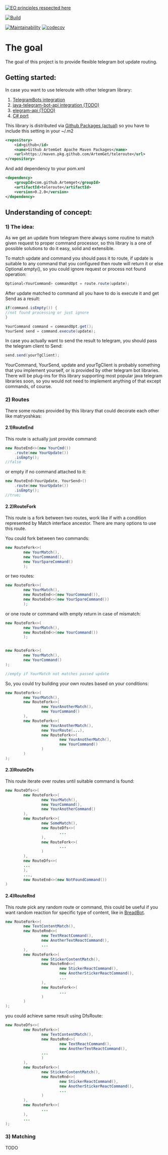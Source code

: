 [![EO principles respected here](https://www.elegantobjects.org/badge.svg)](https://www.elegantobjects.org)

[![Build](https://github.com/ArtemGet/teleroute/actions/workflows/maven.yaml/badge.svg)](https://github.com/ArtemGet/teleroute/actions/workflows/maven.yaml)

[![Maintainability](https://api.codeclimate.com/v1/badges/1e5c08074d3bc271fbb8/maintainability)](https://codeclimate.com/github/ArtemGet/teleroute/maintainability)
[![codecov](https://codecov.io/gh/ArtemGet/teleroute/graph/badge.svg?token=FCGJORYEN5)](https://codecov.io/gh/ArtemGet/teleroute)

# The goal

The goal of this project is to provide flexible telegram bot update routing.

## Getting started:
In case you want to use teleroute with other telegram library:

1) [TelegramBots integration](https://github.com/ArtemGet/teleroute.telegrambots)
2) [java-telegram-bot-api integration (TODO)]()
3) [elegram-api (TODO)]()
4) [C# port](https://github.com/varya-kot/teleroute)

This library is distributed via [Github Packages (actual)](https://github.com/ArtemGet/teleroute/packages/2122234) so
you have to include this setting in your ~/.m2

```xml
<repository>
    <id>github</id>
    <name>Github ArtemGet Apache Maven Packages</name>
    <url>https://maven.pkg.github.com/ArtemGet/teleroute</url>
</repository>
```

And add dependency to your pom.xml

```xml
<dependency>
    <groupId>com.github.Artemget</groupId>
    <artifactId>teleroute</artifactId>
    <version>0.2.0</version>
</dependency>
```

## Understanding of concept:

### 1) The idea:

As we get an update from telegram there always some routine to match given request to proper command processor,
so this library is a one of possible solutions to do it easy, solid and extensible.

To match update and command you should pass it to route, if update is suitable to any command that you configured
then route will return it or else Optional.empty(), so you could ignore request or process not found operation:

```java
Optional<YourCommand> commandOpt = route.route(update);
```

After update matched to command all you have to do is execute it and get Send as a result:

```java
if(command.isEmpty()) {
//not found processing or just ignore
}

YourCommand command = commandOpt.get();
YourSend send = command.execute(update);
```

In case you actually want to send the result to telegram, you should pass the telegram client to Send:

```java
send.send(yourTgClient);
```

YourCommand, YourSend, update and yourTgClient is probably something that you implement yourself, or is provided by
other telegram bot libraries. There will be plug-ins for this library supporting most popular java telegram libraries
soon, so you would not need to implement anything of that except commands, of course.

### 2) Routes

There some routes provided by this library that could decorate each other like matryoshkas:

#### 2.1)RouteEnd
This route is actually just provide command:

```java
new RouteEnd<>(new YourCmd())
    .route(new YourUpdate())
    .isEmpty();
//false
```

or empty if no command attached to it:

```java
new RouteEnd<YourUpdate, YourSend>()
    .route(new YourUpdate())
    .isEmpty();
//true;
```

#### 2.2)RouteFork
This route is a fork between two routes, work like if with a condition represented by Match interface ancestor.
There are many options to use this route.

You could fork between two commands:

```java
new RouteFork<>(
        new YourMatch(),
        new YourCommand(),
        new YourSpareCommand()
        );
```

or two routes:

```java
new RouteFork<>(
        new YourMatch(),
        new RouteEnd<>(new YourCommand()),
        new RouteEnd<>(new YourSpareCommand())
        );
```

or one route or command with empty return in case of mismatch:

```java
new RouteFork<>(
        new YourMatch(),
        new RouteEnd<>(new YourCommand())
        );


new RouteFork<>(
        new YourMatch(),
        new YourCommand()
);

//empty if YourMatch not matches passed update
```

So, you could try building your own routes based on your conditions:

```java
new RouteFork<>(
        new YourMatch(),
        new RouteFork<>(
                new YourAnotherMatch(),
                new YourCommand()
        ),
        new RouteFork<>(
                new YourAnotherMatch(),
                new YourRoute(...),
                new RouteFork<>(
                        new YourAnotherMatch(),
                        new YourCommand()
                )
        )
);
```

#### 2.3)RouteDfs
This route iterate over routes until suitable command is found:

```java
new RouteDfs<>(
        new RouteFork<>(
                new YourMatch(),
                new YourCommand(),
                new YourAnotherCommand()
        ),
        new RouteFork<>(
                new SomeMatch(),
                new RouteDfs<>(
                        ...
                ),
                new RouteFork<>(
                        ...
                )
        ),
        new RouteDfs<>(
        ...
        ),
        ...,
        new RouteEnd<>(new NotFoundCommand())
)
```

#### 2.4)RouteRnd
This route pick any random route or command, this could be useful if you want random reaction for specific type of
content, like in [BreadBot](https://github.com/LEVLLN/bread_bot).

```java
new RouteFork<>(
        new TextContentMatch(),
        new RouteRnd<>(
                new TextReactCommand(),
                new AnotherTextReactCommand(),
                ...
        ),
        new RouteFork<>(
                new StickerContentMatch(),
                new RouteRnd<>(
                        new StickerReactCommand(),
                        new AnotherStickerReactCommand(),
                        ... 
                ),
                new RouteFork<>(
                        ...
                )
        )
);
```

you could achieve same result using DfsRoute:

```java
new RouteDfs<>(
        new RouteFork<>(
                new TextContentMatch(),
                new RouteRnd<>(
                        new TextReactCommand(),
                        new AnotherTextReactCommand(),
                ...
                )   
        ),
        new RouteFork<>(
                new StickerContentMatch(),
                new RouteRnd<>(
                        new StickerReactCommand(),
                        new AnotherStickerReactCommand(),
                        ... 
                )
        ),
        new RouteFork<>(
                ...
        ),
        ...
);
```

### 3) Matching

TODO

